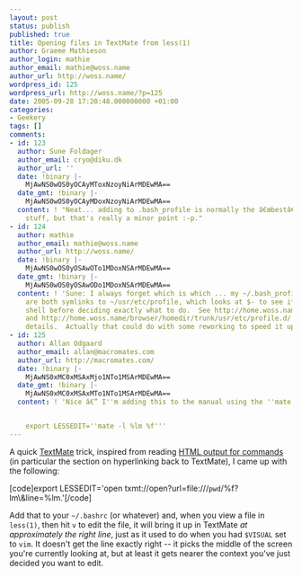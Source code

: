 ```yaml
---
layout: post
status: publish
published: true
title: Opening files in TextMate from less(1)
author: Graeme Mathieson
author_login: mathie
author_email: mathie@woss.name
author_url: http://woss.name/
wordpress_id: 125
wordpress_url: http://woss.name/?p=125
date: 2005-09-28 17:20:48.000000000 +01:00
categories:
- Geekery
tags: []
comments:
- id: 123
  author: Sune Foldager
  author_email: cryo@diku.dk
  author_url: ''
  date: !binary |-
    MjAwNS0wOS0yOCAyMToxNzoyNiArMDEwMA==
  date_gmt: !binary |-
    MjAwNS0wOS0yOCAyMDoxNzoyNiArMDEwMA==
  content: ! "Neat... adding to .bash_profile is normally the â€œbestâ€\x9D for ENV
    stuff, but that's really a minor point :-p."
- id: 124
  author: mathie
  author_email: mathie@woss.name
  author_url: http://woss.name/
  date: !binary |-
    MjAwNS0wOS0yOSAwOTo1MDoxNSArMDEwMA==
  date_gmt: !binary |-
    MjAwNS0wOS0yOSAwODo1MDoxNSArMDEwMA==
  content: ! 'Sune: I always forget which is which ... my ~/.bash_profile and ~/.bashrc
    are both symlinks to ~/usr/etc/profile, which looks at $- to see if it''s an interactive
    shell before deciding exactly what to do.  See http://home.woss.name/file/homedir/trunk/usr/etc/profile
    and http://home.woss.name/browser/homedir/trunk/usr/etc/profile.d/ for the gruesome
    details.  Actually that could do with some reworking to speed it up...'
- id: 125
  author: Allan Odgaard
  author_email: allan@macromates.com
  author_url: http://macromates.com/
  date: !binary |-
    MjAwNS0xMC0xMSAxMjo1NTo1MSArMDEwMA==
  date_gmt: !binary |-
    MjAwNS0xMC0xMSAxMTo1NTo1MSArMDEwMA==
  content: ! 'Nice â€” I''m adding this to the manual using the ''mate'' shell command:


    export LESSEDIT=''mate -l %lm %f'''
---
```

A quick <a href="http://macromates.com/">TextMate</a> trick, inspired from reading <a href="http://macromates.com/blog/archives/2005/09/28/html-output-for-commands/">HTML output for commands</a> (in particular the section on hyperlinking back to TextMate), I came up with the following:

[code]export LESSEDIT='open txmt\://open\?url=file\:///`pwd`/%f?lm\\&line=%lm.'[/code]

Add that to your <code>~/.bashrc</code> (or whatever) and, when you view a file in <code>less(1)</code>, then hit <code>v</code> to edit the file, it will bring it up in TextMate <em>at approximately the right line</em>, just as it used to do when you had <code>$VISUAL</code> set to <code>vim</code>.  It doesn't get the line exactly right -- it picks the middle of the screen you're currently looking at, but at least it gets nearer the context you've just decided you want to edit.

